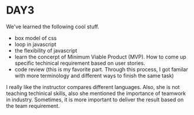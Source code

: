 # DAY3
We've learned the following cool stuff.

- box model of css
- loop in javascript
- the flexibility of javascript
- learn the concerpt of Minimum Viable Product (MVP). How to come up specific techinical requirement based on user stories.
- code review (this is my favorite part. Through this process, I got familar with more terminology and different ways to finish the same task)

I really like the instructor compares different languages.  Also, she is not teaching techinical skills, also she mentioned the importance of teamwork in industry.  Sometimes, it is more important to deliver the result based on the team requirement.
